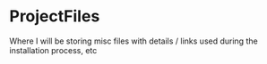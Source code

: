 # ProjectFiles
Where I will be storing misc files with details / links used during the installation process, etc
